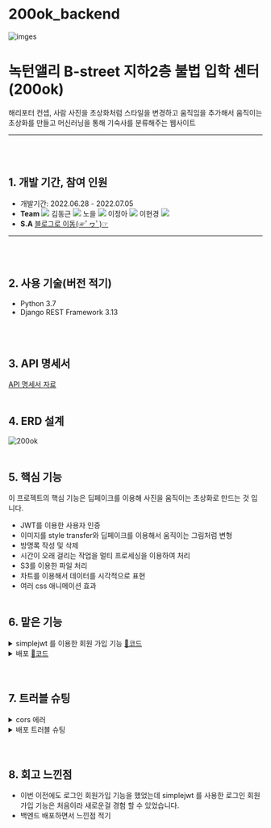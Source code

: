 # 200ok_backend
![imges](https://user-images.githubusercontent.com/104487608/185346903-65a8745b-da0f-4fb9-8d4f-a9603735332b.png)
# 녹턴앨리 B-street 지하2층 불법 입학 센터 (200ok)
해리포터 컨셉, 사람 사진을 초상화처럼 스타일을 변경하고 움직임을 추가해서 움직이는 초상화를 만들고 머신러닝을 통해 기숙사를 분류해주는 웹사이트
***
<br><br/>


## 1. 개발 기간, 참여 인원
* 개발기간: 2022.06.28 - 2022.07.05
* **Team** <a href="https://github.com/cmjcum"><img src="https://img.shields.io/badge/Github-000000?style=flat-square&logo=github&logoColor=white"/></a>
김동근 <a href="https://github.com/yinmsk"><img src="https://img.shields.io/badge/Github-000000?style=flat-square&logo=github&logoColor=white"/></a>
노을 <a href="https://github.com/minkkky"><img src="https://img.shields.io/badge/Github-000000?style=flat-square&logo=github&logoColor=white"/></a>
이정아 <a href="https://github.com/zeonga1102"><img src="https://img.shields.io/badge/Github-000000?style=flat-square&logo=github&logoColor=white"/></a>
이현경 <a href="https://github.com/LULULALA2"><img src="https://img.shields.io/badge/Github-000000?style=flat-square&logo=github&logoColor=white"/></a>
* **S.A** <a href="https://cold-charcoal.tistory.com/108">블로그로 이동(☞ﾟヮﾟ)☞</a>
***
<br><br/>


## 2. 사용 기술(버전 적기)
* Python 3.7
* Django REST Framework 3.13
 
<br><br/>


## 3. API 명세서
<a href="https://typingmylife.notion.site/MakeMigrations-API-53526cc465344be98ab4e786e487414f">API 명세서 자료</a>
<br><br/>


## 4. ERD 설계
![200ok](https://user-images.githubusercontent.com/104487608/186652733-dd0af8a2-605f-446f-b993-51fb96388c0a.png)
<br><br/>


## 5. 핵심 기능
이 프로젝트의 핵심 기능은 딥페이크를 이용해 사진을 움직이는 초상화로 만드는 것 입니다.
* JWT를 이용한 사용자 인증
* 이미지를 style transfer와 딥페이크를 이용해서 움직이는 그림처럼 변형
* 방명록 작성 및 삭제
* 시간이 오래 걸리는 작업을 멀티 프로세싱을 이용하여 처리
* S3를 이용한 파일 처리
* 차트를 이용해서 데이터를 시각적으로 표현
* 여러 css 애니메이션 효과
<br><br/>


## 6. 맡은 기능
<details>
  <summary>simplejwt 를 이용한 회원 가입 기능 <a href="https://ddongkim.tistory.com/73">📄코드</a></summary>
  <div markdown="1">
 
* settings.py 의 INSTALLED_APPS 에서 rest_framework_simplejwt 를 추가해 주었다.
* REST_FRAMEWORK 의 DEFAULT_AUTHENTICATION_CLASSES 에 JWTAuthentication 을 추가해 주었다.
* SIMPLE_JWT 를 추가해 토큰의 유효 시간을 설정해 주었다.
  </div>
</details>

<details>
  <summary>배포 <a href="">📄코드</a></summary>
  <div markdown="1">
 
* 시리얼라이저의 정보를 가져오고 .is_vaild() 를 통해 유효성을 검사 후 .save() 를 통해 저장 하였다.
  </div>
</details>
<br><br/>


## 7. 트러블 슈팅
<details>
  <summary>cors 에러</summary>
  <div markdown="1">
 
* 프론트의 주소와 백엔드의 주소가 달라 cors 에러가 발생했다
* 공식 문서를 참조해서 해결 할 수 있었는데 문서 설명에 따라 settings.py 의 INSTALLED_APPS, MIDDLEWARE,  CORS_ALLOWED_ORGINS 설정을 통해 해결 할 수 있었다.
* INSTALLED_APPS 에 cors-headers 를 추가하였다.
* MIDDLEWARE 에 CorsMiddleware 를 추가하였다.
* CORS_ALLOWED_ORGINS 를 추가해서, 포트를 열어주었다.
  </div>
</details>

<details>
  <summary>배포 트러블 슈팅</summary>
  <div markdown="1">
 
* 여기
  </div>
</details>
<br><br/>


## 8. 회고 느낀점
* 이번 이전에도 로그인 회원가입 기능을 했었는데 simplejwt 를 사용한 로그인 회원가입 기능은 처음이라 새로운걸 경험 할 수 있었습니다.
* 백엔드 배포하면서 느낀점 적기
